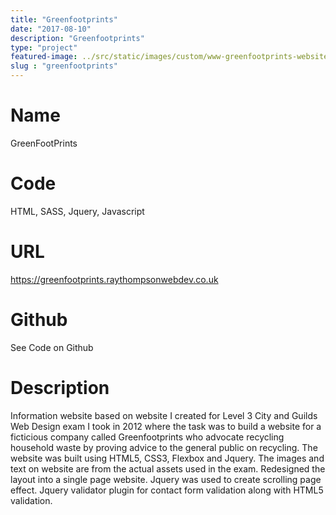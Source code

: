```yaml
---
title: "Greenfootprints"
date: "2017-08-10"
description: "Greenfootprints"
type: "project"
featured-image: ../src/static/images/custom/www-greenfootprints-website-home-page-custom-large.png
slug : "greenfootprints"
---
```


# Name
GreenFootPrints

# Code
HTML, SASS, Jquery, Javascript

# URL
https://greenfootprints.raythompsonwebdev.co.uk

# Github
See Code on Github

# Description
Information website based on website I created for Level 3 City and Guilds Web Design exam I took in 2012 where the task was to build a website for a ficticious company called Greenfootprints who advocate recycling household waste by proving advice to the general public on recycling. The website was built using HTML5, CSS3, Flexbox and Jquery. The images and text on website are from the actual assets used in the exam. Redesigned the layout into a single page website. Jquery was used to create scrolling page effect. Jquery validator plugin for contact form validation along with HTML5 validation.